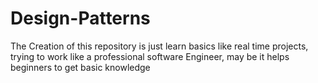 # Design-Patterns
The Creation of this repository is just learn basics like real time projects, trying to work like a professional software Engineer, may be it helps beginners to get basic knowledge  
